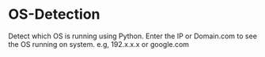 # OS-Detection
Detect which OS is running using Python.
Enter the IP or Domain.com to see the OS running on system.
e.g, 192.x.x.x or google.com

